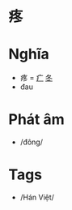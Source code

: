 # 疼

# Nghĩa
* 疼 = [疒](疒.md) [冬](冬.md)
* đau

# Phát âm
* /đông/

# Tags
* /Hán Việt/

<script>window.HANZI_FIELD='疼';</script>
